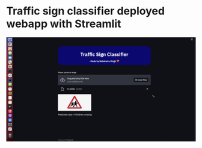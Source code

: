 # Traffic sign classifier deployed webapp with Streamlit

<div style="border-radius:25px">
  <img src="/working.png">
</div>


